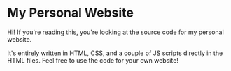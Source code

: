 # My Personal Website

Hi! If you're reading this, you're looking at the source code for my personal website.

It's entirely written in HTML, CSS, and a couple of JS scripts directly in the HTML files. Feel free to use the code for your own website!
